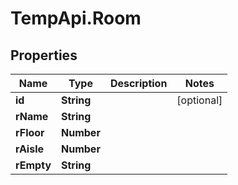 # TempApi.Room

## Properties

Name | Type | Description | Notes
------------ | ------------- | ------------- | -------------
**id** | **String** |  | [optional] 
**rName** | **String** |  | 
**rFloor** | **Number** |  | 
**rAisle** | **Number** |  | 
**rEmpty** | **String** |  | 


